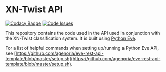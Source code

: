 # XN-Twist API

[![Codacy Badge](https://api.codacy.com/project/badge/Grade/99705e1aaf094c5eb84be4f1484dea0f)](https://www.codacy.com/app/fhightower/xn-twist-api?utm_source=github.com&utm_medium=referral&utm_content=xn-twist/xn-twist-api&utm_campaign=badger)
[![Code Issues](https://www.quantifiedcode.com/api/v1/project/0cf3673b0b5443ddbb7de515e8f887d3/badge.svg)](https://www.quantifiedcode.com/app/project/0cf3673b0b5443ddbb7de515e8f887d3)

This repository contains the code used in the API used in conjunction with the XN-Twist classification system. It is built using [Python Eve](http://python-eve.org).

For a list of helpful commands when setting up/running a Python Eve API, see [https://github.com/agenoria/eve-rest-api-template/blob/master/setup.sh](https://github.com/agenoria/eve-rest-api-template/blob/master/setup.sh).
